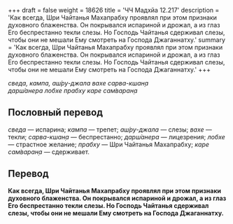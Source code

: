 +++
draft = false
weight = 18626
title = 'ЧЧ Мадхйа 12.217'
description = 'Как всегда, Шри Чайтанья Махапрабху проявлял при этом признаки духовного блаженства. Он покрывался испариной и дрожал, а из глаз Его беспрестанно текли слезы. Но Господь Чайтанья сдерживал слезы, чтобы они не мешали Ему смотреть на Господа Джаганнатху.'
summary = 'Как всегда, Шри Чайтанья Махапрабху проявлял при этом признаки духовного блаженства. Он покрывался испариной и дрожал, а из глаз Его беспрестанно текли слезы. Но Господь Чайтанья сдерживал слезы, чтобы они не мешали Ему смотреть на Господа Джаганнатху.'
+++

_сведа, кампа, аш́ру-джала вахе сарва-кшан̣а  
дарш́анера лобхе прабху каре сам̇варан̣а_

## Пословный перевод

_сведа_ — испарина; _кампа_ — трепет; _аш́ру_\-_джала_ — слезы; _вахе_ — текли; _сарва_\-_кшан̣а_ — беспрестанно; _дарш́анера_ — лицезрения; _лобхе_ — страстное желание; _прабху_ — Шри Чайтанья Махапрабху; _каре_ _сам̇варан̣а_ — сдерживает.

## Перевод

**Как всегда, Шри Чайтанья Махапрабху проявлял при этом признаки духовного блаженства. Он покрывался испариной и дрожал, а из глаз Его беспрестанно текли слезы. Но Господь Чайтанья сдерживал слезы, чтобы они не мешали Ему смотреть на Господа Джаганнатху.**
